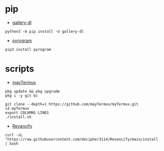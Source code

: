 # pip
- [gallery-dl](https://github.com/mikf/gallery-dl#pip)
```
python3 -m pip install -U gallery-dl
```

- [pyrogram](https://github.com/pyrogram/pyrogram#installing)
```
pip3 install pyrogram
```

# scripts
- [mayTermux](https://github.com/mayTermux/myTermux#installation-dependecies)
```
pkg update && pkg upgrade
pkg i -y git bc
```
```
git clone --depth=1 https://github.com/mayTermux/myTermux.git
cd myTermux
export COLUMNS LINES
./install.sh
```

- [Revancify](https://github.com/decipher3114/Revancify#installation)
```
curl -sL "https://raw.githubusercontent.com/decipher3114/Revancify/main/install.sh" | bash
```
